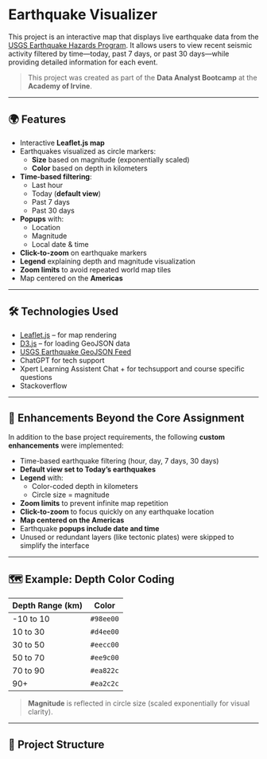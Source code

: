 # Earthquake Visualizer



This project is an interactive map that displays live earthquake data from the [USGS Earthquake Hazards Program](https://earthquake.usgs.gov/). It allows users to view recent seismic activity filtered by time—today, past 7 days, or past 30 days—while providing detailed information for each event.

> This project was created as part of the **Data Analyst Bootcamp** at the **Academy of Irvine**.

---

## 🌍 Features

- Interactive **Leaflet.js map**
- Earthquakes visualized as circle markers:
  - **Size** based on magnitude (exponentially scaled)
  - **Color** based on depth in kilometers
- **Time-based filtering**:
  - Last hour
  - Today (**default view**)
  - Past 7 days
  - Past 30 days
- **Popups** with:
  - Location
  - Magnitude
  - Local date & time
- **Click-to-zoom** on earthquake markers
- **Legend** explaining depth and magnitude visualization
- **Zoom limits** to avoid repeated world map tiles
- Map centered on the **Americas**

---

## 🛠️ Technologies Used

- [Leaflet.js](https://leafletjs.com/) – for map rendering
- [D3.js](https://d3js.org/) – for loading GeoJSON data
- [USGS Earthquake GeoJSON Feed](https://earthquake.usgs.gov/earthquakes/feed/v1.0/geojson.php)
- ChatGPT for tech support
- Xpert Learning Assistent Chat + for techsupport and course specific questions
- Stackoverflow
---

## 🧩 Enhancements Beyond the Core Assignment

In addition to the base project requirements, the following **custom enhancements** were implemented:

- Time-based earthquake filtering (hour, day, 7 days, 30 days)
- **Default view set to Today’s earthquakes**
- **Legend** with:
  - Color-coded depth in kilometers
  - Circle size = magnitude
- **Zoom limits** to prevent infinite map repetition
- **Click-to-zoom** to focus quickly on any earthquake location
- **Map centered on the Americas**
- Earthquake **popups include date and time**
- Unused or redundant layers (like tectonic plates) were skipped to simplify the interface

---

## 🗺️ Example: Depth Color Coding

| Depth Range (km) | Color       |
|------------------|-------------|
| -10 to 10        | `#98ee00`   |
| 10 to 30         | `#d4ee00`   |
| 30 to 50         | `#eecc00`   |
| 50 to 70         | `#ee9c00`   |
| 70 to 90         | `#ea822c`   |
| 90+              | `#ea2c2c`   |

> **Magnitude** is reflected in circle size (scaled exponentially for visual clarity).

---

## 📁 Project Structure


